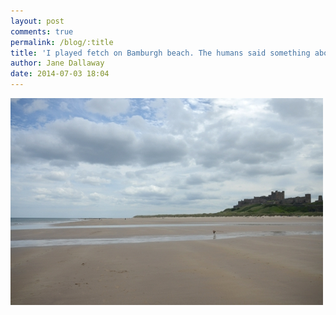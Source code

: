 ```yaml
---
layout: post
comments: true
permalink: /blog/:title
title: 'I played fetch on Bamburgh beach. The humans said something about a castle. Shrug.'
author: Jane Dallaway
date: 2014-07-03 18:04
---
```


<div><a href="/media/tp_IMG_20140703_175705.JPG"><img src="/media/tp_thumb_IMG_20140703_175705.JPG" width="500" height="331"/></a></div>


  
      

